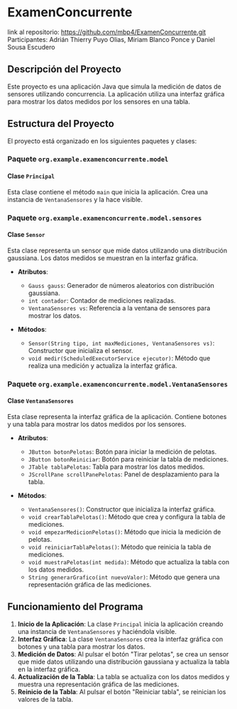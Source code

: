 # ExamenConcurrente
 
link al repositorio: https://github.com/mbp4/ExamenConcurrente.git
Participantes: Adrián Thierry Puyo Olias, Miriam Blanco Ponce y Daniel Sousa Escudero

## Descripción del Proyecto

Este proyecto es una aplicación Java que simula la medición de datos de sensores utilizando concurrencia. La aplicación utiliza una interfaz gráfica para mostrar los datos medidos por los sensores en una tabla.

## Estructura del Proyecto

El proyecto está organizado en los siguientes paquetes y clases:

### Paquete `org.example.examenconcurrente.model`

#### Clase `Principal`

Esta clase contiene el método `main` que inicia la aplicación. Crea una instancia de `VentanaSensores` y la hace visible.

### Paquete `org.example.examenconcurrente.model.sensores`

#### Clase `Sensor`

Esta clase representa un sensor que mide datos utilizando una distribución gaussiana. Los datos medidos se muestran en la interfaz gráfica.

- **Atributos**:
  - `Gauss gauss`: Generador de números aleatorios con distribución gaussiana.
  - `int contador`: Contador de mediciones realizadas.
  - `VentanaSensores vs`: Referencia a la ventana de sensores para mostrar los datos.

- **Métodos**:
  - `Sensor(String tipo, int maxMediciones, VentanaSensores vs)`: Constructor que inicializa el sensor.
  - `void medir(ScheduledExecutorService ejecutor)`: Método que realiza una medición y actualiza la interfaz gráfica.

### Paquete `org.example.examenconcurrente.model.VentanaSensores`

#### Clase `VentanaSensores`

Esta clase representa la interfaz gráfica de la aplicación. Contiene botones y una tabla para mostrar los datos medidos por los sensores.

- **Atributos**:
  - `JButton botonPelotas`: Botón para iniciar la medición de pelotas.
  - `JButton botonReiniciar`: Botón para reiniciar la tabla de mediciones.
  - `JTable tablaPelotas`: Tabla para mostrar los datos medidos.
  - `JScrollPane scrollPanePelotas`: Panel de desplazamiento para la tabla.

- **Métodos**:
  - `VentanaSensores()`: Constructor que inicializa la interfaz gráfica.
  - `void crearTablaPelotas()`: Método que crea y configura la tabla de mediciones.
  - `void empezarMedicionPelotas()`: Método que inicia la medición de pelotas.
  - `void reiniciarTablaPelotas()`: Método que reinicia la tabla de mediciones.
  - `void muestraPelotas(int medida)`: Método que actualiza la tabla con los datos medidos.
  - `String generarGrafico(int nuevoValor)`: Método que genera una representación gráfica de las mediciones.

## Funcionamiento del Programa

1. **Inicio de la Aplicación**: La clase `Principal` inicia la aplicación creando una instancia de `VentanaSensores` y haciéndola visible.
2. **Interfaz Gráfica**: La clase `VentanaSensores` crea la interfaz gráfica con botones y una tabla para mostrar los datos.
3. **Medición de Datos**: Al pulsar el botón "Tirar pelotas", se crea un sensor que mide datos utilizando una distribución gaussiana y actualiza la tabla en la interfaz gráfica.
4. **Actualización de la Tabla**: La tabla se actualiza con los datos medidos y muestra una representación gráfica de las mediciones.
5. **Reinicio de la Tabla**: Al pulsar el botón "Reiniciar tabla", se reinician los valores de la tabla.

